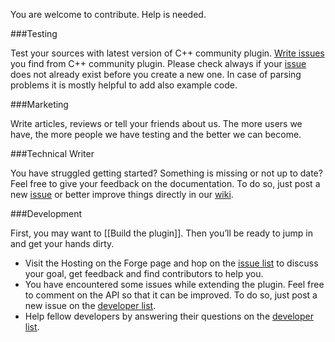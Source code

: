 You are welcome to contribute. Help is needed.

###Testing

Test your sources with latest version of C++ community plugin. [Write issues](https://github.com/wenns/sonar-cxx/issues) you find from C++ community plugin. Please check always if your [issue](https://github.com/wenns/sonar-cxx/issues?state=open) does not already exist before you create a new one. In case of parsing problems it is mostly helpful to add also example code.

###Marketing

Write articles, reviews or tell your friends about us. The more users we have, the more people we have testing and the better we can become.

###Technical Writer

You have struggled getting started? Something is missing or not up to date? Feel free to give your feedback on the documentation. To do so, just post a new [issue](https://github.com/wenns/sonar-cxx/issues) or better improve things directly in our [wiki](https://github.com/wenns/sonar-cxx/wiki).

###Development

First, you may want to [[Build the plugin]]. Then you’ll be ready to jump in and get your hands dirty.
* Visit the Hosting on the Forge page and hop on the [issue list](https://github.com/wenns/sonar-cxx/issues) to discuss your goal, get feedback and find contributors to help you.
* You have encountered some issues while extending the plugin. Feel free to comment on the API so that it can be improved. To do so, just post a new issue on the [developer list](https://github.com/wenns/sonar-cxx/issues).
* Help fellow developers by answering their questions on the [developer list](https://github.com/wenns/sonar-cxx/issues).